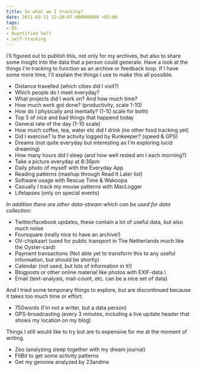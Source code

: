 ```yaml
---
title: So what am I tracking?
date: 2011-03-31 12:26:07.000000000 +02:00
tags:
- QS
- Quantified Self
- self-tracking
---
```

I'll figured out to publish this, not only for my archives, but also to share some insight into the data that a person could generate. Have a look at the things I'm tracking to function as an archive or feedback loop. If I have some more time, I'll explain the things I use to make this all possible.

*   Distance travelled (which cities did I visit?)
*   Which people do I meet everyday?
*   What projects did I work on? And how much time?
*   How much work got done? (productivity, scale 1-10)
*   How do I physically and mentally? (1-10 scale for both)
*   Top 5 of nice and bad things that happend today
*   General rate of the day (1-10 scale)
*   How much coffee, tea, water etc did I drink (no other food tracking yet)
*   Did I exercise? Is the activity logged by Runkeeper? (speed & GPS)
*   Dreams (not quite everyday but interesting as I'm exploring lucid dreaming)
*   How many hours did I sleep (and how well rested am I each morning?)
*   Take a picture everyday at 8:36pm
*   Daily photo of myself with the Everyday App
*   Reading patterns (mashup through Read It Later list)
*   Software usage with Rescue Time & Wakoopa
*   Casually I track my mouse patterns with MacLogger
*   Lifelapses (only on special events)

_In addition there are other data-stream which can be used for data collection:_

*   Twitter/facebook updates, these contain a lot of useful data, but also much noise
*   Foursquare (really nice to have an archive!)
*   OV-chipkaart (used for public transport in The Netherlands much like the Oyster-card)
*   Payment transactions (Not able yet to transform this to any useful information, but should be shortly)
*   Calendar (not used, but lots of information in it!)
*   Blogposts or other online material like photos with EXIF-data.\
*   Email (text-analysis, mail-count, etc. can be a nice set of data)

And I tried some temporary things to explore, but are discontinued because it takes too much time or effort:

*   750words (I'm not a writer, but a data person)
*   GPS-broadcasting (every 3 minutes, including a live update header that shows my location on my blog)

Things I still would like to try but are to expensive for me at the moment of writing.

*   Zeo (analyzing sleep together with my dream journal)
*   FitBit to get some activity patterns
*   Get my genome analyzed by 23andme
